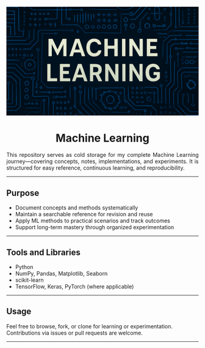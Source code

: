 <p align = 'center'>
  <img src = 'https://github.com/Meet2304/Machine-Learning/blob/main/Machine-Learning-Header-1.png'>
</p>

<h1 align="center">Machine Learning</h1>

<p align = 'justify'>
  This repository serves as cold storage for my complete Machine Learning journey—covering concepts, notes, implementations, and experiments. It is structured for easy reference, continuous learning, and reproducibility.
</p>

---

## Purpose

- Document concepts and methods systematically
- Maintain a searchable reference for revision and reuse
- Apply ML methods to practical scenarios and track outcomes
- Support long-term mastery through organized experimentation

---

## Tools and Libraries

- Python
- NumPy, Pandas, Matplotlib, Seaborn
- scikit-learn
- TensorFlow, Keras, PyTorch (where applicable)

---

## Usage

Feel free to browse, fork, or clone for learning or experimentation. Contributions via issues or pull requests are welcome.

---
